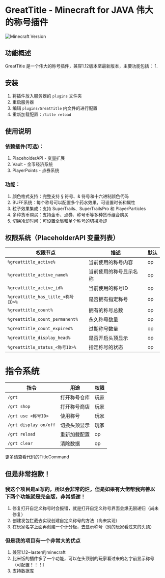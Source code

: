 # GreatTitle - Minecraft for JAVA 伟大的称号插件

![Minecraft Version](https://img.shields.io/badge/Minecraft-1.21.4-green)

## 功能概述

GreatTitle 是一个伟大的称号插件，兼容1.12版本至最新版本，主要功能包括：
1. 

## 安装
1. 将插件放入服务器的 `plugins` 文件夹
2. 重启服务器
3. 编辑 `plugins/GreatTitle` 内文件的进行配置
4. 重新加载配置：`/title reload`

## 使用说明

### 依赖插件(可选)：
1. PlaceholderAPI - 变量扩展
2. Vault - 金币经济系统
3. PlayerPoints - 点券系统

### 功能：
1. 颜色格式支持：完整支持 § 符号、& 符号和十六进制颜色代码
2. BUFF系统：每个称号可以配置多个药水效果，可设置时长和属性
3. 粒子效果集成：支持 SuperTrails、SuperTrailsPro 和 PlayerParticles
4. 多种货币购买：支持金币、点券、称号币等多种货币组合购买
5. 切换冷却时间：可设置全局和单个称号的切换冷却

## 权限系统（PlaceholderAPI 变量列表）

| 权限节点                            | 描述 | 默认 |
|---------------------------------|------|------|
| `%greattitle_active%`           | 当前使用的称号内容| op |
| `%greattitle_active_name%`      | 当前使用的称号显示名称 | op |
| `%greattitle_active_id%`        | 当前使用的称号ID | op |
| `%greattitle_has_title_<称号ID>%` | 是否拥有指定称号 | op |
| `%greattitle_count%`            | 拥有的称号总数 | op |
| `%greattitle_count_permanent%`  | 永久称号数量 | op |
| `%greattitle_count_expired%`    | 过期称号数量 | op |
| `%greattitle_display_head%`     | 是否开启头顶显示 | op |
| `%greattitle_status_<称号ID>%` | 指定称号的状态 | op |

# 指令系统

| 指令                    | 用途 | 权限 |
|-----------------------|------|----|
| `/grt` | 打开称号仓库 | 玩家 |
| `/grt shop` | 打开称号商店 | 玩家 |
| `/grt use <称号ID>` | 使用称号 | 玩家 |
| `/grt display on/off` | 切换头顶显示 | 玩家 |
| `/grt reload` | 重新加载配置 | op |
| `/grt clear` | 清除数据 | op |
更多请查看代码的TitleCommand

## 但是非常抱歉！
### 我这个项目是ai写的，所以会非常的烂，但是如果有大佬帮我完善以下两个功能就是完全版，非常感谢！
1. 修复打开自定义称号时会报错，就是打开自定义称号界面会爆无限递归（尚未修复）
2. 创建发包拦截去实现创建自定义称号的方法（尚未实现）
3. 在玩家名字上面再创建一个计分板，去显示称号（别的玩家看过来的头顶）

### 但是我的项目有一个非常大的优点
1. 兼容1.12~laster的minecraft
2. 比米饭的插件多了一个功能，可以在头顶别的玩家看过来的名字前显示称号（可配置！！！）
3. 支持数据库
